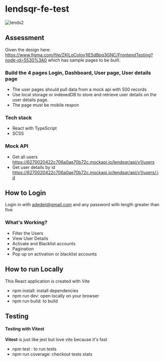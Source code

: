 # lendsqr-fe-test

![lends2](https://user-images.githubusercontent.com/104834114/213447593-6b7d7cbf-8fe2-45fb-a97f-e824ddd2fc2a.jpg)


## Assessment
Given the design here: https://www.figma.com/file/ZKILoCoIoy1IESdBpq3GNC/FrontendTesting?node-id=5530%3A0  which has sample pages to be built.

### Build the 4 pages Login, Dashboard, User page, User details page
- The user pages should pull data from a mock api with 500 records
- Use local storage or indexedDB to store and retrieve user details on the user details page.
- The page must be mobile respon

### Tech stack
- React with TypeScript
- SCSS

### Mock API
- Get all users https://6270020422c706a0ae70b72c.mockapi.io/lendsqr/api/v1/users 
- Get user details by id https://6270020422c706a0ae70b72c.mockapi.io/lendsqr/api/v1/users/:id

## How to Login
Login in with adedeji@gmail.com and any password with length greater than five

### What's Working?
- Filter the Users
- View User Details
- Activate and Blacklist accounts
- Pagination
- Pop up on activation or blacklist accounts

## How to run Locally
This React application is created with Vite

- npm install: install dependencies
- npm run dev: open locally on your browser
- npm run build: to build

## Testing
#### Testing with Vitest
**Vitest** is just like jest but love vite because it's fast
- npm test : to run tests
- npm run coverage: checkout tests stats
